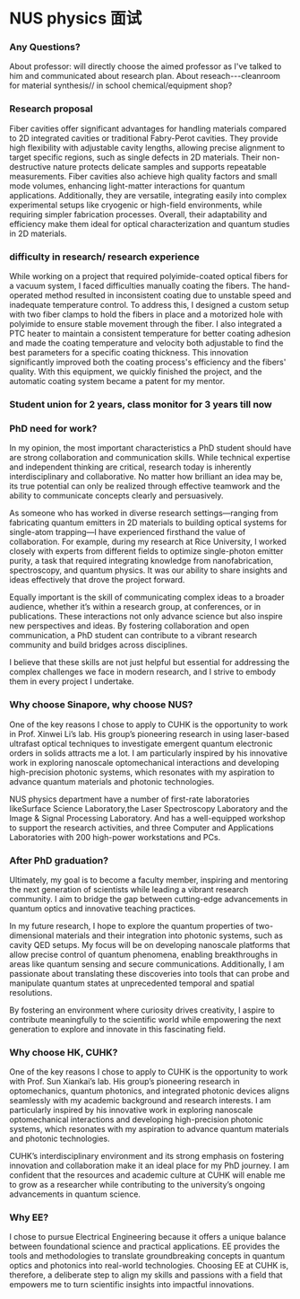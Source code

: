 # NUS physics 面试
### Any Questions?
About professor: will directly choose the aimed professor as I've talked to him and communicated about research plan.
About reseach---cleanroom for material synthesis// in school chemical/equipment shop?
### Research proposal
Fiber cavities offer significant advantages for handling materials compared to 2D integrated cavities or traditional Fabry-Perot cavities. They provide high flexibility with adjustable cavity lengths, allowing precise alignment to target specific regions, such as single defects in 2D materials. Their non-destructive nature protects delicate samples and supports repeatable measurements. Fiber cavities also achieve high quality factors and small mode volumes, enhancing light-matter interactions for quantum applications. Additionally, they are versatile, integrating easily into complex experimental setups like cryogenic or high-field environments, while requiring simpler fabrication processes. Overall, their adaptability and efficiency make them ideal for optical characterization and quantum studies in 2D materials.

### difficulty in research/ research experience
While working on a project that required polyimide-coated optical fibers for a vacuum system, I faced difficulties manually coating the fibers. The hand-operated method resulted in inconsistent coating due to unstable speed and inadequate temperature control. To address this, I designed a custom setup with two fiber clamps to hold the fibers in place and a motorized hole with polyimide to ensure stable movement through the fiber. I also integrated a PTC heater to maintain a consistent temperature for better coating adhesion and made the coating temperature and velocity both adjustable to find the best parameters for a specific coating thickness. This innovation significantly improved both the coating process's efficiency and the fibers' quality. With this equipment, we quickly finished the project, and the automatic coating system became a patent for my mentor.
### Student union for 2 years, class monitor for 3 years till now

### PhD need for work?
In my opinion, the most important characteristics a PhD student should have are strong collaboration and communication skills. While technical expertise and independent thinking are critical, research today is inherently interdisciplinary and collaborative. No matter how brilliant an idea may be, its true potential can only be realized through effective teamwork and the ability to communicate concepts clearly and persuasively.

As someone who has worked in diverse research settings—ranging from fabricating quantum emitters in 2D materials to building optical systems for single-atom trapping—I have experienced firsthand the value of collaboration. For example, during my research at Rice University, I worked closely with experts from different fields to optimize single-photon emitter purity, a task that required integrating knowledge from nanofabrication, spectroscopy, and quantum physics. It was our ability to share insights and ideas effectively that drove the project forward.

Equally important is the skill of communicating complex ideas to a broader audience, whether it’s within a research group, at conferences, or in publications. These interactions not only advance science but also inspire new perspectives and ideas. By fostering collaboration and open communication, a PhD student can contribute to a vibrant research community and build bridges across disciplines.

I believe that these skills are not just helpful but essential for addressing the complex challenges we face in modern research, and I strive to embody them in every project I undertake.

### Why choose Sinapore, why choose NUS?
One of the key reasons I chose to apply to CUHK is the opportunity to work in Prof. Xinwei Li’s lab. His group’s pioneering research in using laser-based ultrafast optical techniques to investigate emergent quantum electronic orders in solids attracts me a lot. I am particularly inspired by his innovative work in exploring nanoscale optomechanical interactions and developing high-precision photonic systems, which resonates with my aspiration to advance quantum materials and photonic technologies.

NUS physics department have a number of first-rate laboratories likeSurface Science Laboratory,the Laser Spectroscopy Laboratory and the Image & Signal Processing Laboratory. And has a well-equipped workshop to support the research activities, and three Computer and Applications Laboratories with 200 high-power workstations and PCs.

### After PhD graduation?
Ultimately, my goal is to become a faculty member, inspiring and mentoring the next generation of scientists while leading a vibrant research community. I aim to bridge the gap between cutting-edge advancements in quantum optics and innovative teaching practices.

In my future research, I hope to explore the quantum properties of two-dimensional materials and their integration into photonic systems, such as cavity QED setups. My focus will be on developing nanoscale platforms that allow precise control of quantum phenomena, enabling breakthroughs in areas like quantum sensing and secure communications. Additionally, I am passionate about translating these discoveries into tools that can probe and manipulate quantum states at unprecedented temporal and spatial resolutions.

By fostering an environment where curiosity drives creativity, I aspire to contribute meaningfully to the scientific world while empowering the next generation to explore and innovate in this fascinating field.



### Why choose HK, CUHK?
One of the key reasons I chose to apply to CUHK is the opportunity to work with Prof. Sun Xiankai’s lab. His group’s pioneering research in optomechanics, quantum photonics, and integrated photonic devices aligns seamlessly with my academic background and research interests. I am particularly inspired by his innovative work in exploring nanoscale optomechanical interactions and developing high-precision photonic systems, which resonates with my aspiration to advance quantum materials and photonic technologies.

CUHK’s interdisciplinary environment and its strong emphasis on fostering innovation and collaboration make it an ideal place for my PhD journey. I am confident that the resources and academic culture at CUHK will enable me to grow as a researcher while contributing to the university’s ongoing advancements in quantum science.
### Why EE?
I chose to pursue Electrical Engineering because it offers a unique balance between foundational science and practical applications. EE provides the tools and methodologies to translate groundbreaking concepts in quantum optics and photonics into real-world technologies. 
Choosing EE at CUHK is, therefore, a deliberate step to align my skills and passions with a field that empowers me to turn scientific insights into impactful innovations.

